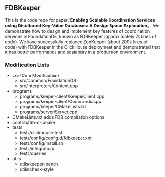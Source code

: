 ## FDBKeeper

This is the code repo for paper: **Enabling Scalable Coordination Services using Distributed Key-Value Databases: A Design Space Exploration**。
We demonstrate how to design and implement key features of coordination services in FoundationDB, known as FDBKeeper (approximately 7k
lines of code). We have successfully replaced ZooKeeper (about 200k lines of code) with FDBKeeper in the ClickHouse deployment
and demonstrated that it has better performance and scalability in a production environment. 


### Modification Lists

* src (Core Modification)
  * src/Common/FoundationDB
  * src/Interpreters/Context.cpp
* programs
  * programs/keeper-client/KeeperClient.cpp
  * programs/keeper-client/Commands.cpp
  * programs/keeper/CMakeLists.txt
  * programs/server/Server.cpp
* CMakeLists.txt adds FDB compilation options
* contrib/fdb-c-cmake
* tests
  * tests/clickhouse-test
  * tests/config/config.d/fdbkeeper.xml
  * tests/config/install.sh
  * tests/integration/
  * tests/queries
* utils
  * utils/keeper-bench
  * utils/check-style
